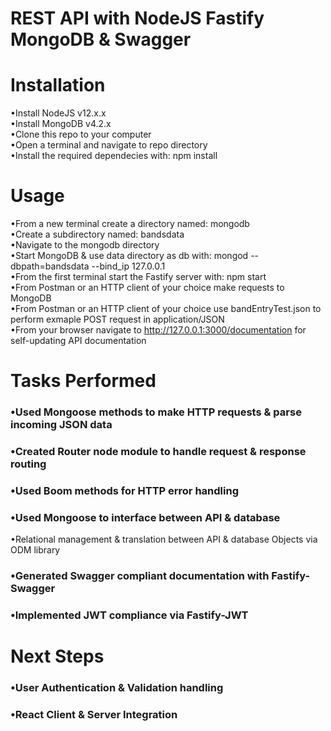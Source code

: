 # REST API with NodeJS Fastify MongoDB & Swagger

# Installation   
•Install NodeJS v12.x.x  
•Install MongoDB v4.2.x  
•Clone this repo to your computer    
•Open a terminal and navigate to repo directory    
•Install the required dependecies with: npm install  

# Usage   
•From a new terminal create a directory named: mongodb  
•Create a subdirectory named: bandsdata  
•Navigate to the mongodb directory    
•Start MongoDB & use data directory as db with: mongod --dbpath=bandsdata --bind_ip 127.0.0.1      
•From the first terminal start the Fastify server with: npm start    
•From Postman or an HTTP client of your choice make requests to MongoDB  
•From Postman or an HTTP client of your choice use bandEntryTest.json to perform exmaple POST request in application/JSON  
•From your browser navigate to http://127.0.0.1:3000/documentation for self-updating API documentation


# Tasks Performed  
### •Used Mongoose methods to make HTTP requests & parse incoming JSON data  
### •Created Router node module to handle request & response routing  
### •Used Boom methods for HTTP error handling 
### •Used Mongoose to interface between API & database  
•Relational management & translation between API & database Objects via ODM library  
### •Generated Swagger compliant documentation with Fastify-Swagger  
### •Implemented JWT compliance via Fastify-JWT

# Next Steps  
### •User Authentication & Validation handling  
### •React Client & Server Integration
